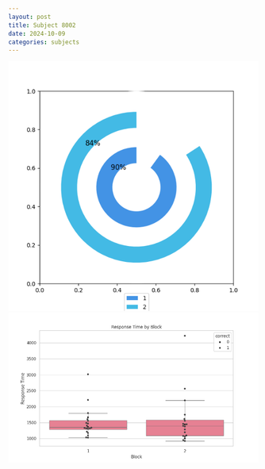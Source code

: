 ```yaml
---
layout: post
title: Subject 8002
date: 2024-10-09
categories: subjects
---
```


![](data/8002/run-8/8002__acc_test.png)
![](data/8002/run-8/8002_rt.png)
